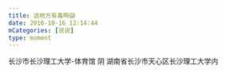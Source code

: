 ```yaml
---
title: 这地方有毒啊😱
date: 2016-10-16 12:14:44
mCategories: [说说]
type: moment
---
```


<div id="pics-20161016121444"></div>

<script>
var data = [
    {"link": "2016-10-16_000000.jpeg", "type": "shuoshuo"},
    {"link": "2016-10-16_000001.jpeg", "type": "shuoshuo"},
    {"link": "2016-10-16_000002.jpeg", "type": "shuoshuo"}
];
picsRender(data, "pics-20161016121444");
</script>

长沙市长沙理工大学-体育馆 阴
湖南省长沙市天心区长沙理工大学内
